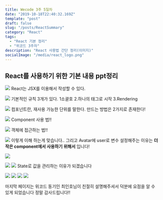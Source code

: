 ```yaml
---
title: Wecode 3주 5일차
date: "2019-10-18T22:40:32.169Z"
template: "post"
draft: false
slug: "/posts/ReactSummary"
category: "React"
tags:
  - "React 기본 정리"
  - "위코드 3주차"
description: "React 사용법 간단 정리(이미지)"
socialImage: "/media/react_logo.png"
---
```


## React를 사용하기 위한 기본 내용 ppt정리

​![](/media/React/React1.PNG)
React는 JSX를 이용해서 작성할 수 있다.

![](/media/React/React2.PNG)
기본적인 규칙 3개가 있다.
1소괄호 2.하나의 태그로 시작 3.Rendering

![](/media/React/React3.PNG)
컴포넌트란, 재사용 가능한 단위를 말한다.
만드는 방법은 2가지로 존재한다!

![](/media/React/React4.PNG)
Component 사용 법!!

![](/media/React/React5.PNG)
객체에 접근하는 법!!

![](/media/React/React6.PNG)
이렇게 이해 하는게 맞습니다..
그리고 Avatar에 user로 변수 설정해주는 이유는
**더 작은 component에서 사용하기 위해서** 입니다!

![](/media/React/React7.PNG)

![](/media/React/React12.PNG)
![](/media/React/React13.PNG)
State로 값을 관리하는 이유가 되겠습니다

![](/media/React/React15.PNG)
![](/media/React/React16.PNG)
![](/media/React/React18.PNG)
![](/media/React/React19.PNG)

마지막 페이지는 위코드 동기인 최인호님이 친절히 설명해주셔서
덕분에 요점을 알 수 있게 되었습니다
정말 감사드립니다!!
